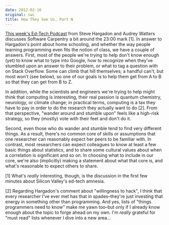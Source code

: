 ```yaml
---
date: 2012-02-16
original: swc
title: How They See Us, Part N
---
```

<p><a href="http://hackeducation.com/2012/02/13/weekly-ed-tech-podcast-with-steve-hargadon-february-11/">This week's Ed-Tech Podcast</a> from Steve Hargadon and Audrey Watters discusses Software Carpentry a bit around the 23:00 mark [1]. In answer to Hargadon's point about home schooling, and whether the way people learning programming even fits the notion of class, we have a couple of answers. First, most of the people we're trying to help don't know enough (yet) to know what to type into Google, how to recognize when they've stumbled upon an answer to their problem, or what to tag a question with on Stack Overflow.  Some can climb that hill themselves; a handful can't, but most won't (see below), so one of our goals is to help them get from A to B so that they can get from B to Z.</p>
<p>In addition, while the scientists and engineers we're trying to help might think that computing is interesting, their real passion is quantum chemistry, neurology, or climate change; in practical terms, computing is a tax they have to pay in order to do the research they actually want to do [2].  From that perspective, "wander around and stumble upon" feels like a high-risk strategy, so they (mostly) vote with their feet and don't do it.</p>
<p>Second, even those who do wander and stumble tend to find very different things. As a result, there's no common core of skills or assumptions that one researcher can reasonably expect her peers to be familiar with. In contrast, most researchers can expect colleagues to know at least a few basic things about statistics, and to share some cultural values about when a correlation is significant and so on.  In choosing what to include in our core, we're also (implicitly) making a statement about what that core is, and what's reasonable to expect others to share.</p>
<p>[1] What's <em>really</em> interesting, though, is the discussion in the first few minutes about Silicon Valley's ed-tech amnesia.</p>
<p>[2] Regarding Hargadon's comment about "willingness to hack", I think that every researcher I've ever met has that in spades–they're just investing that energy in something other than programming. And yes, lists of "things programmers need to know" make me yawn too–but only if I already know enough about the topic to forge ahead on my own. I'm <em>really</em> grateful for "must read" lists whenever I dive into a new area…</p>
